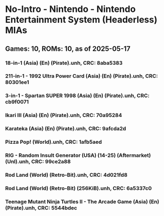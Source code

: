 # No-Intro - Nintendo - Nintendo Entertainment System (Headerless) MIAs
## Games: 10, ROMs: 10, as of 2025-05-17

### 18-in-1 (Asia) (En) (Pirate).unh, CRC: 8aba5383
### 211-in-1 - 1992 Ultra Power Card (Asia) (En) (Pirate).unh, CRC: 80301ee1
### 3-in-1 - Spartan SUPER 1998 (Asia) (En) (Pirate).unh, CRC: cb9f0071
### Ikari III (Asia) (En) (Pirate).unh, CRC: 70a95284
### Karateka (Asia) (En) (Pirate).unh, CRC: 9afcda2d
### Pizza Pop! (World).unh, CRC: 1afb5aed
### RIG - Random Insult Generator (USA) (14-25) (Aftermarket) (Unl).unh, CRC: 99ce2a88
### Rod Land (World) (Retro-Bit).unh, CRC: 4d021fd8
### Rod Land (World) (Retro-Bit) (256KiB).unh, CRC: 6a5337c0
### Teenage Mutant Ninja Turtles II - The Arcade Game (Asia) (En) (Pirate).unh, CRC: 5544bdec

